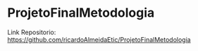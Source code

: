 # ProjetoFinalMetodologia
Link Repositorio: https://github.com/ricardoAlmeidaEtic/ProjetoFinalMetodologia
